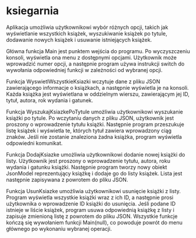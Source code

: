 # ksiegarnia

Aplikacja umożliwia użytkownikowi wybór różnych opcji, takich jak wyświetlanie wszystkich książek, wyszukiwanie książek po tytule, dodawanie nowych książek i usuwanie istniejących książek.

Główna funkcja Main jest punktem wejścia do programu. Po wyczyszczeniu konsoli, wyświetla ona menu z dostępnymi opcjami. Użytkownik może wprowadzić numer opcji, a następnie program używa instrukcji switch do wywołania odpowiedniej funkcji w zależności od wybranej opcji.

Funkcja WyswietlWszystkieKsiazki wczytuje dane z pliku JSON zawierającego informacje o książkach, a następnie wyświetla je na konsoli. Każda książka jest wyświetlana w oddzielnym wierszu, zawierającym jej ID, tytuł, autora, rok wydania i gatunek.

Funkcja WyszukajKsiazkePoTytule umożliwia użytkownikowi wyszukanie książki po tytule. Po wczytaniu danych z pliku JSON, użytkownik jest proszony o wprowadzenie tytułu książki. Następnie program przeszukuje listę książek i wyświetla te, których tytuł zawiera wprowadzony ciąg znaków. Jeśli nie zostanie znaleziona żadna książka, program wyświetla odpowiedni komunikat.

Funkcja DodajKsiazke umożliwia użytkownikowi dodanie nowej książki do listy. Użytkownik jest proszony o wprowadzenie tytułu, autora, roku wydania i gatunku książki. Następnie program tworzy nowy obiekt JsonModel reprezentujący książkę i dodaje go do listy książek. Lista jest następnie zapisywana z powrotem do pliku JSON.

Funkcja UsunKsiazke umożliwia użytkownikowi usunięcie książki z listy. Program wyświetla wszystkie książki wraz z ich ID, a następnie prosi użytkownika o wprowadzenie ID książki do usunięcia. Jeśli podane ID istnieje w liście książek, program usuwa odpowiednią książkę z listy i zapisuje zmienioną listę z powrotem do pliku JSON.
Wszystkie funkcje kończą się wywołaniem funkcji Main(null), co powoduje powrót do menu głównego po wykonaniu wybranej operacji.



